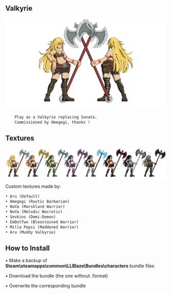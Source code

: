 ## Valkyrie
![](Workfiles/Render.jpg)

		Play as a Valkyrie replacing Sonata.
		Commissioned by Omegegi, thanks !

## Textures

![](Workfiles/RenderAlt.jpg)

Custom textures made by:

	• Aru (Default)			
	• Omegegi (Rustic Barbarian)	
	• NoVa (Marshland Warrior)
	• NoVa (Melodic Necrotic)
	• Sevkins (Demi-Demon)
	• EmDotTwo (Bloostained Warrior)
	• Milla Pepsi (Maddened Warrior)
	• Aru (Muddy Valkyrie)
		
## How to Install
• Make a backup of **Steam\steamapps\common\LLBlaze\Bundles\characters** bundle files

• Download the bundle (the one without .format)

• Overwrite the corresponding bundle
